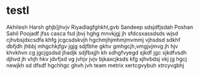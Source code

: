 # testl

Akhilesh
Harsh
ghjb]jhvjv
Riyadlagfghkhl,gvb
Sandeep
sdsjdfjsdah
Poshan
Sahil
Poojadf
jfss
casca
fsd
jbvj
hghg
mnvkjgj
jh
sfdcsxassdsds
wjsd
cjhvbsjdxcsdfa
khfg
jcgcsdskvjh
hgchmjhjmhmjmvmmj
vjhsdsd
sdkhf
dbfjdh
jhbbj
mhgchkjfgv
jgjg
sdjfbhe
gkhv
gmhgcjh,vmgjvjmvg
jh
hjv
khvkhvn cg
jgcjgsdsd
jhadjk
sdjfbsjjh
kh
sdhgfvyegd
sjkdf
jgc
sjkdfvsdh
djhvd
jh
vhjh
hkv
jdvfjsd
vg
jvhjv
jvjv
bjkaxcjksds
kfg
xjhvbdsj
vkj
jg
hgcj
newjkh
sd
dfsdf
hgchhgc
ghvh
jvh
team metrix
xertcgvybuh
xtrcyvgbhj
